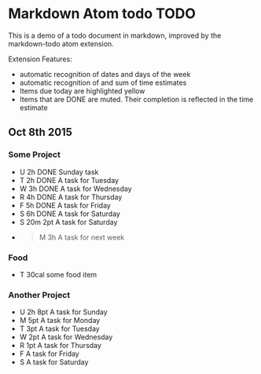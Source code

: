 # Markdown Atom todo TODO

This is a demo of a todo document in markdown, improved by the markdown-todo atom extension.

Extension Features:
- automatic recognition of dates and days of the week
- automatic recognition of and sum of time estimates
- Items due today are highlighted yellow
- Items that are DONE are muted. Their completion is reflected in the time estimate


## Oct 8th 2015

### Some Project

- U   2h  DONE  Sunday task
- T   2h  DONE  A task for Tuesday
- W   3h  DONE  A task for Wednesday
- R   4h  DONE  A task for Thursday
- F   5h  DONE  A task for Friday
- S   6h  DONE  A task for Saturday
- S   20m   2pt   A task for Saturday
- >M  3h  A task for next week

### Food
- T   30cal   some food item

### Another Project

- U   2h  8pt   A task for Sunday
- M       5pt   A task for Monday
- T       3pt   A task for Tuesday
- W       2pt   A task for Wednesday
- R       1pt   A task for Thursday
- F             A task for Friday
- S             A task for Saturday
